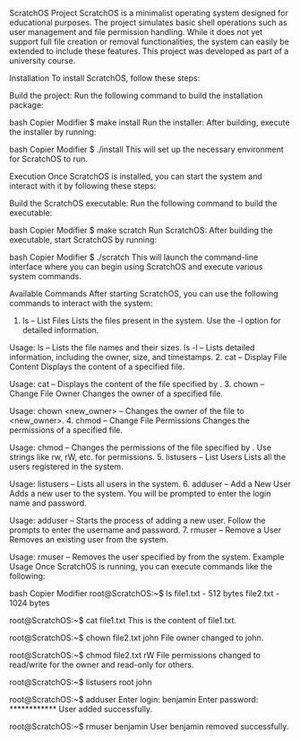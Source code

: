 ScratchOS Project
ScratchOS is a minimalist operating system designed for educational purposes. The project simulates basic shell operations such as user management and file permission handling. While it does not yet support full file creation or removal functionalities, the system can easily be extended to include these features. This project was developed as part of a university course.

Installation
To install ScratchOS, follow these steps:

Build the project: Run the following command to build the installation package:

bash
Copier
Modifier
$ make install
Run the installer: After building, execute the installer by running:

bash
Copier
Modifier
$ ./install
This will set up the necessary environment for ScratchOS to run.

Execution
Once ScratchOS is installed, you can start the system and interact with it by following these steps:

Build the ScratchOS executable: Run the following command to build the executable:

bash
Copier
Modifier
$ make scratch
Run ScratchOS: After building the executable, start ScratchOS by running:

bash
Copier
Modifier
$ ./scratch
This will launch the command-line interface where you can begin using ScratchOS and execute various system commands.

Available Commands
After starting ScratchOS, you can use the following commands to interact with the system:

1. ls – List Files
Lists the files present in the system. Use the -l option for detailed information.

Usage:
ls – Lists the file names and their sizes.
ls -l – Lists detailed information, including the owner, size, and timestamps.
2. cat – Display File Content
Displays the content of a specified file.

Usage:
cat <filename> – Displays the content of the file specified by <filename>.
3. chown – Change File Owner
Changes the owner of a specified file.

Usage:
chown <filename> <new_owner> – Changes the owner of the file to <new_owner>.
4. chmod – Change File Permissions
Changes the permissions of a specified file.

Usage:
chmod <filename> <permissions> – Changes the permissions of the file specified by <filename>. Use strings like rw, rW, etc. for permissions.
5. listusers – List Users
Lists all the users registered in the system.

Usage:
listusers – Lists all users in the system.
6. adduser – Add a New User
Adds a new user to the system. You will be prompted to enter the login name and password.

Usage:
adduser – Starts the process of adding a new user. Follow the prompts to enter the username and password.
7. rmuser – Remove a User
Removes an existing user from the system.

Usage:
rmuser <username> – Removes the user specified by <username> from the system.
Example Usage
Once ScratchOS is running, you can execute commands like the following:

bash
Copier
Modifier
root@ScratchOS:~$ ls
file1.txt - 512 bytes
file2.txt - 1024 bytes

root@ScratchOS:~$ cat file1.txt
This is the content of file1.txt.

root@ScratchOS:~$ chown file2.txt john
File owner changed to john.

root@ScratchOS:~$ chmod file2.txt rW
File permissions changed to read/write for the owner and read-only for others.

root@ScratchOS:~$ listusers
root
john

root@ScratchOS:~$ adduser
Enter login: benjamin
Enter password: ************
User added successfully.

root@ScratchOS:~$ rmuser benjamin
User benjamin removed successfully.

